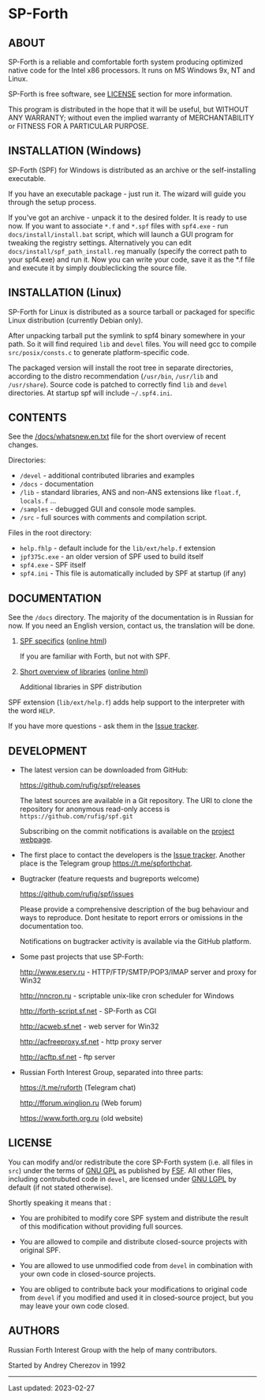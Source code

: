 
SP-Forth
========

<title>SP-Forth</title>

<!-- Translation in sync with readme.ru.md 2023-02-27 -->

ABOUT
-----

SP-Forth is a reliable and comfortable forth system producing optimized native
code for the Intel x86 processors. It runs on MS Windows 9x, NT and Linux.

SP-Forth is free software, see [LICENSE](#license) section for more information.

This program is distributed in the hope that it will be useful, but WITHOUT ANY
WARRANTY; without even the implied warranty of MERCHANTABILITY or FITNESS FOR A
PARTICULAR PURPOSE.


INSTALLATION (Windows)
----------------------

SP-Forth (SPF) for Windows is distributed as an archive or the self-installing
executable.

If you have an executable package - just run it. The wizard will guide you
through the setup process.

If you've got an archive - unpack it to the desired folder. It is ready to
use now. If you want to associate `*.f` and `*.spf` files with `spf4.exe` - run
`docs/install/install.bat` script, which will launch a GUI program for tweaking the
registry settings. Alternatively you can edit `docs/install/spf_path_install.reg`
manually (specify the correct path to your spf4.exe) and run it. Now you can
write your code, save it as the *.f file and execute it by simply
doubleclicking the source file.

INSTALLATION (Linux)
--------------------

SP-Forth for Linux is distributed as a source tarball or packaged for specific Linux
distribution (currently Debian only).

After unpacking tarball put the symlink to spf4 binary somewhere in your path. So it will find
required `lib` and `devel` files. You will need gcc to compile `src/posix/consts.c` to generate
platform-specific code.

The packaged version will  install  the  root  tree  in  separate  directories,
according to the distro recommendation (`/usr/bin`, `/usr/lib`
and `/usr/share`). Source code is patched to correctly find `lib`  and  `devel`
directories. At startup spf will include `~/.spf4.ini`.

CONTENTS
--------

See the [/docs/whatsnew.en.txt](whatsnew.en.txt) file for the short overview of recent changes.

Directories:

* `/devel`   - additional contributed libraries and examples
* `/docs`    - documentation
* `/lib`     - standard libraries, ANS and non-ANS extensions like `float.f`, `locals.f` ...
* `/samples` - debugged GUI and console mode samples.
* `/src`     - full sources with comments and compilation script.

Files in the root directory:

* `help.fhlp`        - default include for the `lib/ext/help.f` extension
* `jpf375c.exe`      - an older version of SPF used to build itself
* `spf4.exe`         - SPF itself
* `spf4.ini`         - This file is automatically included by SPF at startup (if any)


DOCUMENTATION
-------------

See the `/docs` directory. The majority of the documentation is in Russian for
now. If you need an English version, contact us, the translation will be done.

1.  [SPF specifics](intro.en.md) ([online html](https://spf.sourceforge.net/docs/intro.en.html))

    If you are familiar with Forth, but not with SPF.

2.  [Short overview of libraries](devel.en.md) ([online html](https://spf.sourceforge.net/docs/devel.en.html))

    Additional libraries in SPF distribution


SPF extension (`lib/ext/help.f`) adds help support to the interpreter with the word `HELP`.

If you have more questions - ask them in the [Issue tracker](https://github.com/rufig/spf/issues).


DEVELOPMENT
-----------

*   The latest version can be downloaded from GitHub:

    <https://github.com/rufig/spf/releases>

    The latest sources are available in a Git repository. The URI to clone the repository
    for anonymous read-only access is
    `https://github.com/rufig/spf.git`

    Subscribing on the commit notifications is available on the
    [project webpage](https://github.com/rufig/spf).

*   The first place to contact the developers is the [Issue tracker](https://github.com/rufig/spf/issues).
    Another place is the Telegram group <https://t.me/spforthchat>.

*   Bugtracker (feature requests and bugreports welcome)

    <https://github.com/rufig/spf/issues>

    Please provide a comprehensive description of the bug behaviour and ways
    to reproduce. Dont hesitate to report errors or omissions in the
    documentation too.

    Notifications on bugtracker activity is available via the GitHub platform.

*   Some past projects that use SP-Forth:

    <http://www.eserv.ru>        - HTTP/FTP/SMTP/POP3/IMAP server and proxy for Win32

    <http://nncron.ru>           - scriptable unix-like cron scheduler for Windows

    <http://forth-script.sf.net> - SP-Forth as CGI

    <http://acweb.sf.net>        - web server for Win32

    <http://acfreeproxy.sf.net>  - http proxy server

    <http://acftp.sf.net>        - ftp server

*   Russian Forth Interest Group, separated into three parts:

    <https://t.me/ruforth> (Telegram chat)

    <http://fforum.winglion.ru> (Web forum)

    <https://www.forth.org.ru> (old website)




LICENSE <a id="license"/>
-------

You can modify and/or redistribute the core SP-Forth system (i.e. all files in `src`)
under the terms of [GNU GPL](http://www.fsf.org/licensing/licenses/gpl.html) as published by
[FSF](http://www.fsf.org). All other files, including contrubuted code in `devel`, are
licensed under [GNU LGPL](http://www.fsf.org/licensing/licenses/gpl.html) by default (if not stated
otherwise).

Shortly speaking it means that :

*    You are prohibited to modify core SPF system and distribute the result of this modification without providing full sources.

*    You are allowed to compile and distribute closed-source projects with original SPF.

*    You are allowed to use unmodified code from `devel` in combination with your own code in closed-source projects.

*    You are obliged to contribute back your modifications to original code from `devel` if you modified and used it in closed-source project,
     but you may leave your own code closed.


AUTHORS
-------

Russian Forth Interest Group with the help of many contributors.

Started by Andrey Cherezov in 1992

----
Last updated: 2023-02-27
